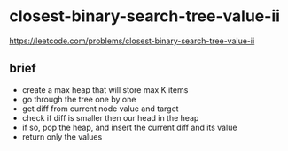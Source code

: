 # closest-binary-search-tree-value-ii

https://leetcode.com/problems/closest-binary-search-tree-value-ii

## brief

- create a max heap that will store max K items
- go through the tree one by one
- get diff from current node value and target
- check if diff is smaller then our head in the heap
- if so, pop the heap, and insert the current diff and its value
- return only the values
